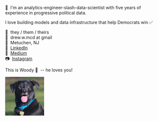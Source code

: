 👋&nbsp;&nbsp;I'm an analytics-engineer-slash-data-scientist with five years of experience in progressive political data.

I love building models and data infrastructure that help Democrats win ✅

🌈&nbsp;&nbsp;they / them / theirs<br>
📧&nbsp;&nbsp;drew.w.mcd at gmail<br>
🏡&nbsp;&nbsp;Metuchen, NJ<br>
🔗&nbsp;&nbsp;[LinkedIn](https://www.linkedin.com/in/drewwmcd/)<br>
📓&nbsp;&nbsp;[Medium](https://medium.com/@amessydatum)<br>
📷&nbsp;&nbsp;[Instagram](https://instagram.com/amessydatum)<br>

This is Woody&nbsp;🐶&nbsp; -- he loves you!

<p>
  <img src="assets/woody.gif" width="25%" alt="woody.gif" title="Woody Loves You!">
</p>
